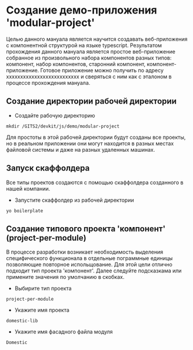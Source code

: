 # Создание демо-приложения 'modular-project'

Целью данного мануала является научится создавать веб-приложения с компонентной структурой на языке typescript.
Результатом прохождения данного мануала является простое веб-приложение собранное из произвольного набора компонентов разных типов: компонент, набор компонентов, старонний компонент, компонент-приложение. Готовое приложение можно получить по адресу xxxxxxxxxxxxxxxxxxxxxxxxxx и сверяться с ним как с эталоном в процессе прохождения мануала.

## Создание директории рабочей директории

* Создайте рабочую директорию
````shell
mkdir /GITS2/devkit/js/demo/modular-project
````
Для простоты в этой рабочей директории будут созданы все проекты, но в реальном приложении они могут находится в разных местах файловой системы и даже на разных удаленных машинах.

## Запуск скаффолдера
Все типы проектов создаются с помощью скаффолдера созданного в нашей компании.

* Запустите скаффолдер из рабочей директории
````shell
yo boilerplate
````

## Создание типового проекта 'компонент' (project-per-module)

В процессе разработки возникает необходимость выделения специфического функционала в отдельные пограммные единицы позволяющие повторное испольщование. Для этой цели отлично подходит тип проекта 'компонент'. Далее следуйте подсказкама или примените значения по умолчанию в скобках.

* Выбирите тип проекта 
````shell
project-per-module
````

* Укажите имя проекта 
````shell
domestic-lib
````

* Укажите имя фасадного файла модуля 
````shell
Domestic
````



